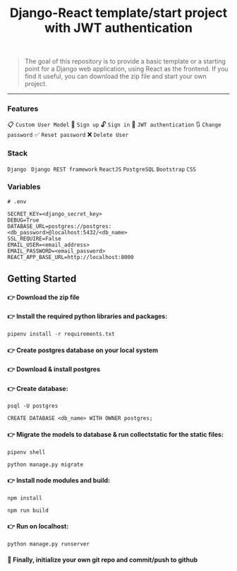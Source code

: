 
# <div align="center"> Django-React template/start project with JWT authentication</div>
<br>

> The goal of this repository is to provide a basic template or a starting point for a Django web application, using React as the frontend. If you find it useful, you can download the zip file and start your own project. 
---

### Features
:clipboard: ``` Custom User Model ``` :raising_hand: ``` Sign up ``` :unlock: ``` Sign in ``` :key: ``` JWT authentication ``` :arrows_clockwise: ``` Change password ``` :white_check_mark: ``` Reset password ``` :x: ``` Delete User ```

### Stack
``` Django ``` ``` Django REST framework``` ``` ReactJS ``` ``` PostgreSQL ``` ``` Bootstrap ``` ``` CSS ```

### Variables
```
# .env

SECRET_KEY=<django_secret_key>
DEBUG=True
DATABASE_URL=postgres://postgres:<db_password>@localhost:5432/<db_name>
SSL_REQUIRE=False
EMAIL_USER=<email_address>
EMAIL_PASSWORD=<email_password>
REACT_APP_BASE_URL=http://localhost:8000
```

## Getting Started
#### :point_right: Download the zip file
#### :point_right: Install the required python libraries and packages:
```
pipenv install -r requirements.txt
```
#### :point_right: Create postgres database on your local system
#### :point_right: Download & install postgres
#### :point_right: Create database:
```
psql -U postgres
```
```
CREATE DATABASE <db_name> WITH OWNER postgres;
```
#### :point_right: Migrate the models to database & run collectstatic for the static files:
```
pipenv shell
```
```
python manage.py migrate
```
#### :point_right: Install node modules and build:
```
npm install
```
```
npm run build
```
#### :point_right: Run on localhost:
```
python manage.py runserver
```
#### :triumph: Finally, initialize your own git repo and commit/push to github

